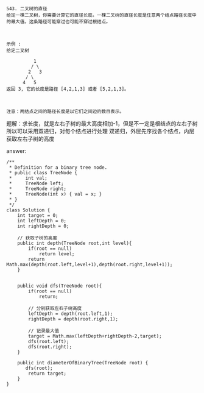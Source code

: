     543. 二叉树的直径
    给定一棵二叉树，你需要计算它的直径长度。一棵二叉树的直径长度是任意两个结点路径长度中的最大值。这条路径可能穿过也可能不穿过根结点。
    
     
    
    示例 :
    给定二叉树
    
              1
             / \
            2   3
           / \     
          4   5    
    返回 3, 它的长度是路径 [4,2,1,3] 或者 [5,2,1,3]。
    
     
    
    注意：两结点之间的路径长度是以它们之间边的数目表示。

题解：求长度，就是左右子树的最大高度相加-1，但是不一定是根结点的左右子树
所以可以采用双递归，对每个结点进行处理
    双递归，外层先序找各个结点，内层获取左右子树的高度

answer:
    
    /**
     * Definition for a binary tree node.
     * public class TreeNode {
     *     int val;
     *     TreeNode left;
     *     TreeNode right;
     *     TreeNode(int x) { val = x; }
     * }
     */
    class Solution {
        int target = 0;
        int leftDepth = 0;
        int rightDepth = 0;
        
        // 获取子树的高度
        public int depth(TreeNode root,int level){
            if(root == null)
                return level;
            return Math.max(depth(root.left,level+1),depth(root.right,level+1));
        }
        
        
        public void dfs(TreeNode root){
            if(root == null)
                return;
            
            // 分别获取左右子树高度
            leftDepth = depth(root.left,1);
            rightDepth = depth(root.right,1);
            
            // 记录最大值
            target = Math.max(leftDepth+rightDepth-2,target);
            dfs(root.left);
            dfs(root.right);
        }
    
        public int diameterOfBinaryTree(TreeNode root) {
           dfs(root);
            return target;
        }
    }